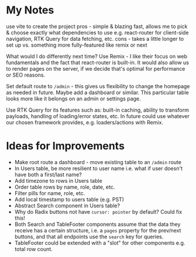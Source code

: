 # My Notes

use vite to create the project
pros - simple & blazing fast, allows me to pick & choose exactly what dependencies to use e.g. react-router for 
client-side navigation, RTK Query for data fetching, etc.
cons - takes a little longer to set up vs. something more fully-featured like remix or next

What would I do differently next time? Use Remix - I like their focus on web fundamentals and the fact that 
react-router is built-in. It would also allow us to render pages on the server, if we decide that's optimal for 
performance or SEO reasons.

Set default route to `/admin` - this gives us flexibility to change the homepage as needed in future. Maybe add a 
dashboard or similar. This particular table looks more like it belongs on an admin or settings page.

Use RTK Query for its features such as: built-in caching, ability to transform payloads, handling of loading/error
states, etc. In future could use whatever our chosen framework provides, e.g. loaders/actions with Remix.

# Ideas for Improvements

- Make root route a dashboard - move existing table to an `/admin` route
- In Users table, be more resilient to user name i.e. what if user doesn't have both a first/last name?
- Add timezone to rows in Users table
- Order table rows by name, role, date, etc.
- Filter pills for name, role, etc.
- Add local timestamp to users table (e.g. PST)
- Abstract Search component in Users table?
- Why do Radix buttons not have `cursor: pointer` by default? Could fix this!
- Both Search and TableFooter components assume that the data they receive has a certain structure, i.e. a `pages` 
  property for the prev/next buttons, and that all endpoints use the `search` key for queries. 
- TableFooter could be extended with a "slot" for other components e.g. total row count.